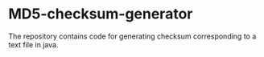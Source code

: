 # MD5-checksum-generator
The repository contains code for generating checksum corresponding to a text file in java.
